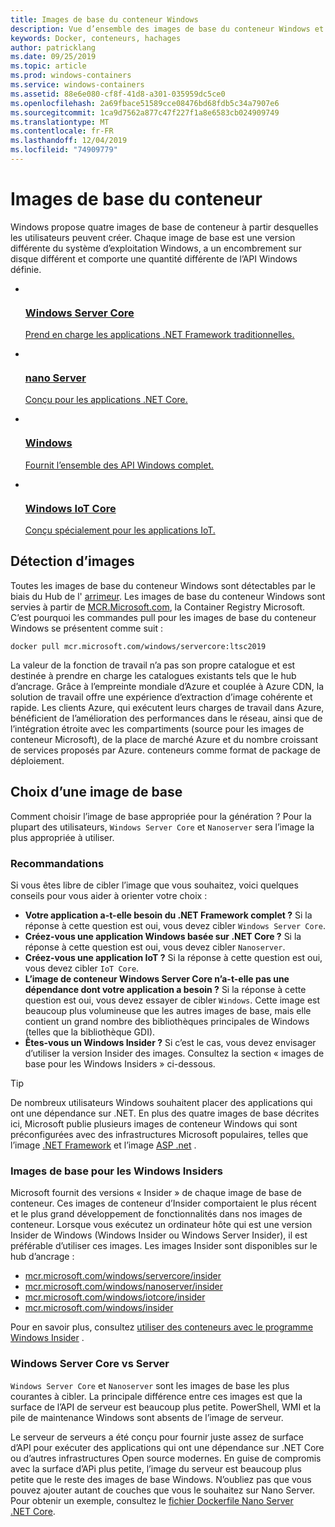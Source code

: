 ```yaml
---
title: Images de base du conteneur Windows
description: Vue d’ensemble des images de base du conteneur Windows et de leur utilisation.
keywords: Docker, conteneurs, hachages
author: patricklang
ms.date: 09/25/2019
ms.topic: article
ms.prod: windows-containers
ms.service: windows-containers
ms.assetid: 88e6e080-cf8f-41d8-a301-035959dc5ce0
ms.openlocfilehash: 2a69fbace51589cce08476bd68fdb5c34a7907e6
ms.sourcegitcommit: 1ca9d7562a877c47f227f1a8e6583cb024909749
ms.translationtype: MT
ms.contentlocale: fr-FR
ms.lasthandoff: 12/04/2019
ms.locfileid: "74909779"
---
```

# <a name="container-base-images"></a>Images de base du conteneur

Windows propose quatre images de base de conteneur à partir desquelles les utilisateurs peuvent créer. Chaque image de base est une version différente du système d’exploitation Windows, a un encombrement sur disque différent et comporte une quantité différente de l’API Windows définie.

<ul class="columns is-multiline has-margin-left-none has-margin-bottom-none has-padding-top-medium">
    <li class="column is-one-quarter has-padding-top-small-mobile has-padding-bottom-small">
        <a class="is-undecorated is-full-height is-block"
            href="https://hub.docker.com/_/microsoft-windows-servercore" data-linktype="external">
            <article class="card has-outline-hover is-relative is-full-height has-padding-none">
                    <div class="cardImageOuter bgdAccent1 has-padding-top-large has-padding-bottom-large has-padding-left-large has-padding-right-large">
                        <div class="cardImage centered has-padding-top-large has-padding-bottom-large has-padding-left-large has-padding-right-large">
                            <img src="media/Microsoft_logo.svg" alt="" data-linktype="relative-path">
                        </div>
                    </div>
                <div class="card-content has-text-overflow-ellipsis has-padding-top-small">
                    <div class="has-padding-bottom-none">
                        <h3 class="is-size-4 has-margin-top-none has-margin-bottom-none has-text-primary">Windows Server Core</h3>
                    </div>
                    <div class="is-size-7 has-margin-top-small has-line-height-reset">
                        <p>Prend en charge les applications .NET Framework traditionnelles.</p>
                    </div>
                </div>
            </article>
        </a>
    </li>
    <li class="column is-one-quarter has-padding-top-small-mobile has-padding-bottom-small">
        <a class="is-undecorated is-full-height is-block"
            href="https://hub.docker.com/_/microsoft-windows-nanoserver" data-linktype="external">
            <article class="card has-outline-hover is-relative is-full-height has-padding-none">
                    <div class="cardImageOuter bgdAccent1 has-padding-top-large has-padding-bottom-large has-padding-left-large has-padding-right-large">
                        <div class="cardImage centered has-padding-top-large has-padding-bottom-large has-padding-left-large has-padding-right-large">
                            <img src="media/Microsoft_logo.svg" alt="" data-linktype="relative-path">
                        </div>
                    </div>
                <div class="card-content has-text-overflow-ellipsis has-padding-top-small">
                    <div class="has-padding-bottom-none">
                        <h3 class="is-size-4 has-margin-top-none has-margin-bottom-none has-text-primary">nano Server</h3>
                    </div>
                    <div class="is-size-7 has-margin-top-small has-line-height-reset">
                        <p>Conçu pour les applications .NET Core.</p>
                    </div>
                </div>
            </article>
        </a>
    </li>
    <li class="column is-one-quarter has-padding-top-small-mobile has-padding-bottom-small">
        <a class="is-undecorated is-full-height is-block"
            href="https://hub.docker.com/_/microsoft-windows" data-linktype="external">
            <article class="card has-outline-hover is-relative is-full-height has-padding-none">
                    <div class="cardImageOuter bgdAccent1 has-padding-top-large has-padding-bottom-large has-padding-left-large has-padding-right-large">
                        <div class="cardImage centered has-padding-top-large has-padding-bottom-large has-padding-left-large has-padding-right-large">
                            <img src="media/Microsoft_logo.svg" alt="" data-linktype="relative-path">
                        </div>
                    </div>
                <div class="card-content has-text-overflow-ellipsis has-padding-top-small">
                    <div class="has-padding-bottom-none">
                        <h3 class="is-size-4 has-margin-top-none has-margin-bottom-none has-text-primary">Windows</h3>
                    </div>
                    <div class="is-size-7 has-margin-top-small has-line-height-reset">
                        <p>Fournit l’ensemble des API Windows complet.</p>
                    </div>
                </div>
            </article>
        </a>
    </li>
    <li class="column is-one-quarter has-padding-top-small-mobile has-padding-bottom-small">
        <a class="is-undecorated is-full-height is-block"
            href="https://hub.docker.com/_/microsoft-windows-iotcore" data-linktype="external">
            <article class="card has-outline-hover is-relative is-full-height has-padding-none">
                    <div class="cardImageOuter bgdAccent1 has-padding-top-large has-padding-bottom-large has-padding-left-large has-padding-right-large">
                        <div class="cardImage centered has-padding-top-large has-padding-bottom-large has-padding-left-large has-padding-right-large">
                            <img src="media/Microsoft_logo.svg" alt="" data-linktype="relative-path">
                        </div>
                    </div>
                <div class="card-content has-text-overflow-ellipsis has-padding-top-small">
                    <div class="has-padding-bottom-none">
                        <h3 class="is-size-4 has-margin-top-none has-margin-bottom-none has-text-primary">Windows IoT Core</h3>
                    </div>
                    <div class="is-size-7 has-margin-top-small has-line-height-reset">
                        <p>Conçu spécialement pour les applications IoT.</p>
                    </div>
                </div>
            </article>
        </a>
    </li>
</ul>

## <a name="image-discovery"></a>Détection d’images

Toutes les images de base du conteneur Windows sont détectables par le biais du Hub de l' [arrimeur](https://hub.docker.com/_/microsoft-windows-base-os-images). Les images de base du conteneur Windows sont servies à partir de [MCR.Microsoft.com](https://azure.microsoft.com/en-us/services/container-registry/), la Container Registry Microsoft. C’est pourquoi les commandes pull pour les images de base du conteneur Windows se présentent comme suit :

```code
docker pull mcr.microsoft.com/windows/servercore:ltsc2019
```

La valeur de la fonction de travail n’a pas son propre catalogue et est destinée à prendre en charge les catalogues existants tels que le hub d’ancrage. Grâce à l’empreinte mondiale d’Azure et couplée à Azure CDN, la solution de travail offre une expérience d’extraction d’image cohérente et rapide. Les clients Azure, qui exécutent leurs charges de travail dans Azure, bénéficient de l’amélioration des performances dans le réseau, ainsi que de l’intégration étroite avec les compartiments (source pour les images de conteneur Microsoft), de la place de marché Azure et du nombre croissant de services proposés par Azure. conteneurs comme format de package de déploiement.

## <a name="choosing-a-base-image"></a>Choix d’une image de base

Comment choisir l’image de base appropriée pour la génération ? Pour la plupart des utilisateurs, `Windows Server Core` et `Nanoserver` sera l’image la plus appropriée à utiliser.

### <a name="guidelines"></a>Recommandations

 Si vous êtes libre de cibler l’image que vous souhaitez, voici quelques conseils pour vous aider à orienter votre choix :

- **Votre application a-t-elle besoin du .NET Framework complet ?** Si la réponse à cette question est oui, vous devez cibler `Windows Server Core`.
- **Créez-vous une application Windows basée sur .NET Core ?** Si la réponse à cette question est oui, vous devez cibler `Nanoserver`.
- **Créez-vous une application IoT ?** Si la réponse à cette question est oui, vous devez cibler `IoT Core`.
- **L’image de conteneur Windows Server Core n’a-t-elle pas une dépendance dont votre application a besoin ?** Si la réponse à cette question est oui, vous devez essayer de cibler `Windows`. Cette image est beaucoup plus volumineuse que les autres images de base, mais elle contient un grand nombre des bibliothèques principales de Windows (telles que la bibliothèque GDI).
- **Êtes-vous un Windows Insider ?** Si c’est le cas, vous devez envisager d’utiliser la version Insider des images. Consultez la section « images de base pour les Windows Insiders » ci-dessous.

> [!TIP]
> De nombreux utilisateurs Windows souhaitent placer des applications qui ont une dépendance sur .NET. En plus des quatre images de base décrites ici, Microsoft publie plusieurs images de conteneur Windows qui sont préconfigurées avec des infrastructures Microsoft populaires, telles que l’image [.NET Framework](https://hub.docker.com/_/microsoft-dotnet-framework) et l’image [ASP .net](https://hub.docker.com/_/microsoft-dotnet-framework-aspnet/) .

### <a name="base-images-for-windows-insiders"></a>Images de base pour les Windows Insiders

Microsoft fournit des versions « Insider » de chaque image de base de conteneur. Ces images de conteneur d’Insider comportaient le plus récent et le plus grand développement de fonctionnalités dans nos images de conteneur. Lorsque vous exécutez un ordinateur hôte qui est une version Insider de Windows (Windows Insider ou Windows Server Insider), il est préférable d’utiliser ces images. Les images Insider sont disponibles sur le hub d’ancrage :

- [mcr.microsoft.com/windows/servercore/insider](https://hub.docker.com/_/microsoft-windows-servercore-insider)
- [mcr.microsoft.com/windows/nanoserver/insider](https://hub.docker.com/_/microsoft-windows-nanoserver-insider)
- [mcr.microsoft.com/windows/iotcore/insider](https://hub.docker.com/_/microsoft-windows-iotcore-insider)
- [mcr.microsoft.com/windows/insider](https://hub.docker.com/_/microsoft-windows-insider)

Pour en savoir plus, consultez [utiliser des conteneurs avec le programme Windows Insider](../deploy-containers/insider-overview.md) .

### <a name="windows-server-core-vs-nanoserver"></a>Windows Server Core vs Server

`Windows Server Core` et `Nanoserver` sont les images de base les plus courantes à cibler. La principale différence entre ces images est que la surface de l’API de serveur est beaucoup plus petite. PowerShell, WMI et la pile de maintenance Windows sont absents de l’image de serveur.

Le serveur de serveurs a été conçu pour fournir juste assez de surface d’API pour exécuter des applications qui ont une dépendance sur .NET Core ou d’autres infrastructures Open source modernes. En guise de compromis avec la surface d’APi plus petite, l’image du serveur est beaucoup plus petite que le reste des images de base Windows. N’oubliez pas que vous pouvez ajouter autant de couches que vous le souhaitez sur Nano Server. Pour obtenir un exemple, consultez le [fichier Dockerfile Nano Server .NET Core](https://github.com/dotnet/dotnet-docker/blob/master/2.1/sdk/nanoserver-1803/amd64/Dockerfile).
